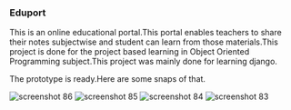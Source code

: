 ### Eduport

  This is an online educational portal.This portal enables teachers to share their notes subjectwise and student can learn from those materials.This project is done for the project based learning in Object Oriented Programming subject.This project was mainly done for learning django.
  
  The prototype is ready.Here are some snaps of that.




![screenshot 86](https://user-images.githubusercontent.com/22416933/35299929-e9563c42-00ac-11e8-9b87-cf263bbc5716.png)
![screenshot 85](https://user-images.githubusercontent.com/22416933/35299941-f15e402e-00ac-11e8-922f-23b2083a144b.png)
![screenshot 84](https://user-images.githubusercontent.com/22416933/35299955-fc4afef0-00ac-11e8-9c1e-2e536e47fb9b.png)
![screenshot 83](https://user-images.githubusercontent.com/22416933/35299973-0ed5825c-00ad-11e8-9e32-e4ead4bfd4f6.png)


